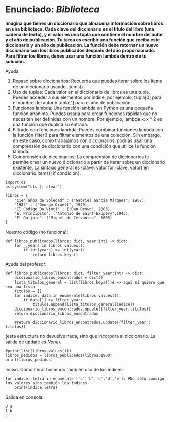 # Enunciado: *Biblioteca*
**Imagina que tienes un diccionario que almacena información sobre libros en una biblioteca. Cada clave del diccionario es el título del libro (una cadena de texto), y el valor es una tupla que contiene el nombre del autor y el año de publicación.
Tu tarea es escribir una función que reciba este diccionario y un año de publicación. La función debe retornar un nuevo diccionario con los libros  publicados después del año proporcionado. Para filtrar los libros, debes usar una función lambda dentro de tu solución.**

Ayuda:
1. Repaso sobre diccionarios: Recuerda que puedes iterar sobre los ítems de un diccionario usando .items().
2. Uso de tuplas: Cada valor en el diccionario de libros es una tupla. 
Puedes acceder a sus elementos por índice, por ejemplo, tupla[0] para el nombre del autor y tupla[1] para el año de publicación.
3. Funciones lambda: Una función lambda en Python es una pequeña función anónima. Puedes usarla para crear funciones rápidas que no necesiten ser definidas con un nombre. Por ejemplo, lambda x: x * 2 es una función que duplica su entrada.
4. Filtrado con funciones lambda: Puedes combinar funciones lambda con la función filter() para filtrar elementos de una colección. Sin embargo, en este caso, como trabajamos con diccionarios, podrías usar una comprensión de diccionario con una condición que utilice la función lambda.
5. Comprensión de diccionarios: La comprensión de diccionarios te permite crear un nuevo diccionario a partir de iterar sobre un diccionario existente. La sintaxis general es {clave: valor for (clave, valor) en diccionario.items() if condición}.

```
import os
os.system("cls || clear")
```
```
libros = {
    "Cien años de Soledad" : ("Gabriel García Márquez", 1967),
    "1984" : ("George Orwell", 1949),
    "El Código Da Vinci" : ("Dan Brown", 2003),
    "El Principito": ("Antonio de Saint-Exupéry",1943),
    "El Quijote": ("Miguel_de_Cervantes", 1605)
}
```
Nuestro código (no funciona):

```
def libros_publicados(libros: dict, year:int) -> dict:
    for _,years in libros.values():
        if int(years) >= int(year):
            return libros.keys()
```
Ayuda del profesor:

```
def libros_publicados(libros: dict, filter_year:int) -> dict:
    diccionario_libros_encontrados = dict()
    lista_titulos_general = list(libros.keys())# => aquí sí quiero que sea una lista
    titulos = []
    for indice, data in enumerate(libros.values()):
        if data[1] >= filter_year:
            titulos.append(lista_titulos_general[indice])
    diccionario_libros_encontrados.update({filter_year:titulos}) 
    return diccionario_libros_encontrados
```
```
    #return diccionario_libros_encontrados.update({filter_year : titulos})
```
(esta estructura no devuelve nada, sino que incorpora al diccionario. La salida de update es *None*).
```
#print(list(libros.values()))
libros_pedidos = libros_publicados(libros,1900)
print(libros_pedidos)
```

Inciso. Cómo iterar haciendo también uso de los índices:
``` 
for indice, letra in enumerate ['a','b','c','d','e']: #No sólo consigo los valores sino también los índices.
    print(indice,letra)
```
Salida en consola:

    0 a
    1 b 
    ...


